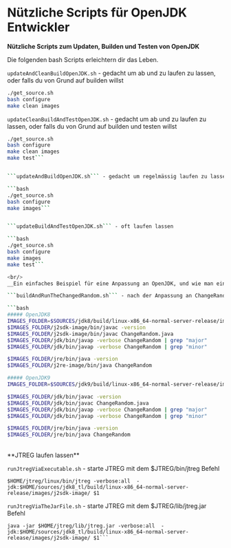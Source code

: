 # Nützliche Scripts für OpenJDK Entwickler

**Nützliche Scripts zum Updaten, Builden und Testen von OpenJDK**

Die folgenden bash Scripts erleichtern dir das Leben.

```updateAndCleanBuildOpenJDK.sh``` - gedacht um ab und zu laufen zu lassen, oder falls du von Grund auf builden willst

```bash
./get_source.sh
bash configure
make clean images
```

```updateCleanBuildAndTestOpenJDK.sh``` - gedacht um ab und zu laufen zu lassen, oder falls du von Grund auf builden und testen willst

```bash
./get_source.sh
bash configure
make clean images
make test```


```updateAndBuildOpenJDK.sh``` - gedacht um regelmässig laufen zu lassen (inkrementeller Build)

```bash
./get_source.sh
bash configure
make images```


```updateBuildAndTestOpenJDK.sh``` - oft laufen lassen

```bash
./get_source.sh
bash configure
make images
make test```

<br/>
__Ein einfaches Beispiel für eine Anpassung an OpenJDK, und wie man einen Client schreibt der diese Anpassung testet__

```buildAndRunTheChangedRandom.sh``` - nach der Anpassung an ChangeRandom.java laufen lassen

```bash
##### OpenJDK8
IMAGES_FOLDER=$SOURCES/jdk8/build/linux-x86_64-normal-server-release/images
$IMAGES_FOLDER/j2sdk-image/bin/javac -version
$IMAGES_FOLDER/j2sdk-image/bin/javac ChangeRandom.java
$IMAGES_FOLDER/jdk/bin/javap -verbose ChangeRandom | grep "major"
$IMAGES_FOLDER/jdk/bin/javap -verbose ChangeRandom | grep "minor"

$IMAGES_FOLDER/jre/bin/java -version
$IMAGES_FOLDER/j2re-image/bin/java ChangeRandom
```

```bash
##### OpenJDK9
IMAGES_FOLDER=$SOURCES/jdk9/build/linux-x86_64-normal-server-release/images

$IMAGES_FOLDER/jdk/bin/javac -version
$IMAGES_FOLDER/jdk/bin/javac ChangeRandom.java
$IMAGES_FOLDER/jdk/bin/javap -verbose ChangeRandom | grep "major"
$IMAGES_FOLDER/jdk/bin/javap -verbose ChangeRandom | grep "minor"

$IMAGES_FOLDER/jre/bin/java -version
$IMAGES_FOLDER/jre/bin/java ChangeRandom
```

<br/>
**JTREG laufen lassen**

```runJtregViaExecutable.sh``` - starte JTREG mit dem $JTREG/bin/jtreg Befehl

```
$HOME/jtreg/linux/bin/jtreg -verbose:all  -jdk:$HOME/sources/jdk8_tl/build/linux-x86_64-normal-server-release/images/j2sdk-image/ $1
```

```runJtregViaTheJarFile.sh``` - starte JTREG mit dem  $JTREG/lib/jtreg.jar Befehl

```
java -jar $HOME/jtreg/lib/jtreg.jar -verbose:all  -jdk:$HOME/sources/jdk8_tl/build/linux-x86_64-normal-server-release/images/j2sdk-image/ $1```
